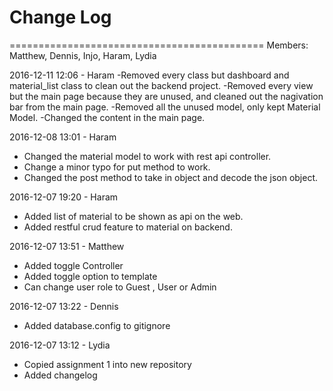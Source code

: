 # Change Log 

============================================
Members: Matthew, Dennis, Injo, Haram, Lydia

2016-12-11 12:06 - Haram
-Removed every class but dashboard and material_list class to clean out the backend project.
-Removed every view but the main page because they are unused, and cleaned out the nagivation bar from the main page.
-Removed all the unused model, only kept Material Model.
-Changed the content in the main page.

2016-12-08 13:01 - Haram
- Changed the material model to work with rest api controller.
- Change a minor typo for put method to work.
- Changed the post method to take in object and decode the json object.

2016-12-07 19:20 - Haram
- Added list of material to be shown as api on the web.
- Added restful crud feature to material on backend.

2016-12-07 13:51 - Matthew
- Added toggle Controller
- Added toggle option to template
- Can change user role to Guest , User or Admin

2016-12-07 13:22 - Dennis
- Added database.config to gitignore

2016-12-07 13:12 - Lydia
- Copied assignment 1 into new repository
- Added changelog